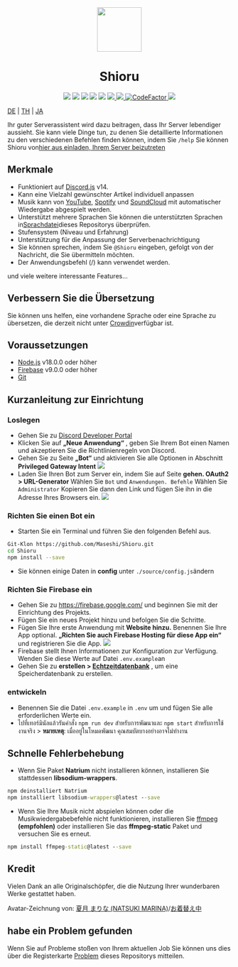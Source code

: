 <div align="center">
  <img src="https://raw.githubusercontent.com/Maseshi/Shioru/main/assets/icons/favicon-circle.png" width="100" />
  <h1>
    <strong>Shioru</strong>
  </h1>
  <img src="https://img.shields.io/badge/discord.js-v14-7354F6?logo=discord&logoColor=white" />
  <img src="https://img.shields.io/github/stars/Maseshi/Shioru.svg?logo=github" />
  <img src="https://img.shields.io/github/v/release/Maseshi/Shioru">
  <img src="https://img.shields.io/github/license/Maseshi/Shioru.svg?logo=github" />
  <img src="https://img.shields.io/github/last-commit/Maseshi/Shioru">
  <a title="Status" target="_blank" href="https://shioru.statuspage.io/">
    <img src="https://img.shields.io/badge/dynamic/json?logo=google-cloud&logoColor=white&label=status&query=status.indicator&url=https%3A%2F%2Fq60yrzp0cbgg.statuspage.io%2Fapi%2Fv2%2Fstatus.json" />
  </a>
  <a title="Crowdin" target="_blank" href="https://crowdin.com/project/shioru-bot">
    <img src="https://badges.crowdin.net/shioru-bot/localized.svg">
  </a>
  <a title="CodeFactor" target="_blank" href="https://www.codefactor.io/repository/github/maseshi/shioru">
    <img src="https://www.codefactor.io/repository/github/maseshi/shioru/badge" alt="CodeFactor" />
  </a>
  <a title="Top.gg" target="_blank" href="https://top.gg/bot/704706906505347183">
    <img src="https://top.gg/api/widget/upvotes/704706906505347183.svg">
  </a>
</div>

[DE](https://github.com/Maseshi/Shioru/blob/main/documents/README.en.md) | [TH](https://github.com/Maseshi/Shioru/blob/main/documents/README.th.md) | [JA](https://github.com/Maseshi/Shioru/blob/main/documents/README.ja.md)

Ihr guter Serverassistent wird dazu beitragen, dass Ihr Server lebendiger aussieht. Sie kann viele Dinge tun, zu denen Sie detaillierte Informationen zu den verschiedenen Befehlen finden können, indem Sie `/help` Sie können Shioru von[hier aus einladen, Ihrem Server beizutreten](https://discord.com/api/oauth2/authorize?client_id=704706906505347183&permissions=8&scope=applications.commands%20bot&redirect_uri=https%3A%2F%2Fshiorus.web.app%2Fthanks-you)

## Merkmale

- Funktioniert auf [Discord.js](https://discord.js.org/) v14.
- Kann eine Vielzahl gewünschter Artikel individuell anpassen
- Musik kann von [YouTube](https://www.youtube.com/), [Spotify](https://www.spotify.com/) und [SoundCloud](https://soundcloud.com/) mit automatischer Wiedergabe abgespielt werden.
- Unterstützt mehrere Sprachen Sie können die unterstützten Sprachen in[Sprachdatei](https://github.com/Maseshi/shioru/blob/main/source/languages)dieses Repositorys überprüfen.
- Stufensystem (Niveau und Erfahrung)
- Unterstützung für die Anpassung der Serverbenachrichtigung
- Sie können sprechen, indem Sie `@Shioru` eingeben, gefolgt von der Nachricht, die Sie übermitteln möchten.
- Der Anwendungsbefehl (/) kann verwendet werden.

und viele weitere interessante Features...

## Verbessern Sie die Übersetzung

Sie können uns helfen, eine vorhandene Sprache oder eine Sprache zu übersetzen, die derzeit nicht unter [Crowdin](https://crowdin.com/project/shioru-bot)verfügbar ist.

## Voraussetzungen

- [Node.js](https://nodejs.org/) v18.0.0 oder höher
- [Firebase](https://firebase.google.com/) v9.0.0 oder höher
- [Git](https://git-scm.com/downloads)

## Kurzanleitung zur Einrichtung

### Loslegen

- Gehen Sie zu [Discord Developer Portal](https://discord.com/developers/applications)
- Klicken Sie auf **„Neue Anwendung“** , geben Sie Ihrem Bot einen Namen und akzeptieren Sie die Richtlinienregeln von Discord.
- Gehen Sie zu Seite **„Bot“** und aktivieren Sie alle Optionen in Abschnitt **Privileged Gateway Intent** ![](https://raw.githubusercontent.com/Maseshi/Shioru/main/assets/images/discord-developer-portal-privileged-gateway-intents.png)
- Laden Sie Ihren Bot zum Server ein, indem Sie auf Seite **gehen. OAuth2 > URL-Generator** Wählen Sie `Bot` und `Anwendungen. Befehle` Wählen Sie `Administrator` Kopieren Sie dann den Link und fügen Sie ihn in die Adresse Ihres Browsers ein. ![](https://raw.githubusercontent.com/Maseshi/Shioru/main/assets/images/discord-developer-portal-scopes.png)

### Richten Sie einen Bot ein

- Starten Sie ein Terminal und führen Sie den folgenden Befehl aus.

```bash
Git-Klon https://github.com/Maseshi/Shioru.git
cd Shioru
npm install --save
```

- Sie können einige Daten in **config** unter `./source/config.js`ändern

### Richten Sie Firebase ein

- Gehen Sie zu https://firebase.google.com/ und beginnen Sie mit der Einrichtung des Projekts.
- Fügen Sie ein neues Projekt hinzu und befolgen Sie die Schritte.
- Fügen Sie Ihre erste Anwendung mit **Website hinzu.** Benennen Sie Ihre App optional. **„Richten Sie auch Firebase Hosting für diese App ein“** und registrieren Sie die App. ![](https://raw.githubusercontent.com/Maseshi/Shioru/main/assets/images/firebase-setup-web-application.png)
- Firebase stellt Ihnen Informationen zur Konfiguration zur Verfügung. Wenden Sie diese Werte auf Datei `.env.example`an
- Gehen Sie zu **erstellen > [Echtzeitdatenbank](https://console.firebase.google.com/u/0/project/_/database/data)** , um eine Speicherdatenbank zu erstellen.

### entwickeln

- Benennen Sie die Datei `.env.example` in `.env` um und fügen Sie alle erforderlichen Werte ein.
- ไปที่เทอร์มินัลแล้วรันคำสั่ง `npm run dev` สำหรับการพัฒนาและ `npm start` สำหรับการใช้งานจริง > **หมายเหตุ**: เมื่ออยู่ในโหมดพัฒนา คุณสมบัตบางอย่างอาจไม่ทำงาน

## Schnelle Fehlerbehebung

- Wenn Sie Paket **Natrium** nicht installieren können, installieren Sie stattdessen **libsodium-wrappers**.
```bat
npm deinstalliert Natrium
npm installiert libsodium-wrappers@latest --save
```
- Wenn Sie Ihre Musik nicht abspielen können oder die Musikwiedergabebefehle nicht funktionieren, installieren Sie [ffmpeg](https://ffmpeg.org/download.html) **(empfohlen)** oder installieren Sie das **ffmpeg-static** Paket und versuchen Sie es erneut.
```bat
npm install ffmpeg-static@latest --save
```

## Kredit

Vielen Dank an alle Originalschöpfer, die die Nutzung Ihrer wunderbaren Werke gestattet haben.

Avatar-Zeichnung von: [夏月 まりな (NATSUKI MARINA)](https://www.pixiv.net/en/users/482462)/[お着替え中](https://www.pixiv.net/en/artworks/76075098)

## habe ein Problem gefunden

Wenn Sie auf Probleme stoßen von Ihrem aktuellen Job Sie können uns dies über die Registerkarte [Problem](https://github.com/Maseshi/Shioru/issues) dieses Repositorys mitteilen.

